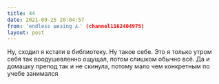 ```yaml
---
title: 44
date: 2021-09-25 20:04:57
from: 'endless шизing ⍼' (channel1162404975)
layout: post
---
```


Ну, сходил я кстати в библиотеку. Ну такое себе. Это я только утром себя так воодушевленно ощущал, потом слишком обычно всё. 
Да и домашку препод так и не скинула, потому мало чем конкретным по учебе занимался
